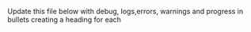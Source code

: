 Update this file below with debug, logs,errors, warnings and progress in bullets creating a heading for each
